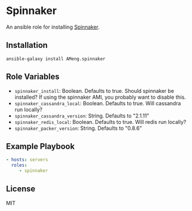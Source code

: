 Spinnaker
=========

An ansible role for installing [Spinnaker](http://spinnaker.io).

Installation
------------

```
ansible-galaxy install AMeng.spinnaker
```

Role Variables
--------------

 * `spinnaker_install`: Boolean. Defaults to true. Should spinnaker be
   installed? If using the spinnaker AMI, you probably want to disable this.
 * `spinnaker_cassandra_local`: Boolean. Defaults to true. Will cassandra run
   locally?
 * `spinnaker_cassandra_version`: String. Defaults to "2.1.11"
 * `spinnaker_redis_local`: Boolean. Defaults to true. Will redis run locally?
 * `spinnaker_packer_version`: String. Defaults to "0.8.6"

Example Playbook
----------------
```yaml
- hosts: servers
  roles:
     - spinnaker
```

License
-------

MIT
